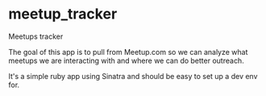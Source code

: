 meetup_tracker
==============

Meetups tracker

The goal of this app is to pull from Meetup.com so we can analyze what meetups we are interacting with and where we can do better outreach.

It's a simple ruby app using Sinatra and should be easy to set up a dev env for.
